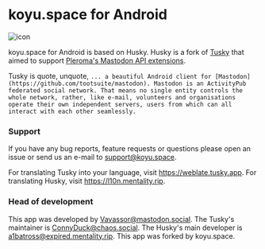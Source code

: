 # koyu.space for Android

![icon](https://koyu.space/img/pb-icon.svg)

koyu.space for Android is based on Husky. Husky is a fork of [Tusky](https://github.com/tuskyapp/Tusky) that aimed to support [Pleroma's Mastodon API extensions](https://git.pleroma.social/pleroma/pleroma/blob/develop/docs/API/differences_in_mastoapi_responses.md).

Tusky is quote, unquote, `... a beautiful Android client for [Mastodon](https://github.com/tootsuite/mastodon). Mastodon is an ActivityPub federated social network. That means no single entity controls the whole network, rather, like e-mail, volunteers and organisations operate their own independent servers, users from which can all interact with each other seamlessly.`

### Support

If you have any bug reports, feature requests or questions please open an issue or send us an e-mail to support@koyu.space.

For translating Tusky into your language, visit https://weblate.tusky.app.
For translating Husky, visit https://l10n.mentality.rip.

### Head of development

This app was developed by [Vavassor@mastodon.social](https://mastodon.social/@Vavassor).
The Tusky's maintainer is [ConnyDuck@chaos.social](https://chaos.social/@ConnyDuck).
The Husky's main developer is [a1batross@expired.mentality.rip](https://expired.mentality.rip/users/a1batross).
This app was forked by koyu.space.
